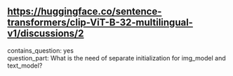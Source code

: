 ## https://huggingface.co/sentence-transformers/clip-ViT-B-32-multilingual-v1/discussions/2

contains_question: yes  
question_part: What is the need of separate initialization for img_model and text_model?